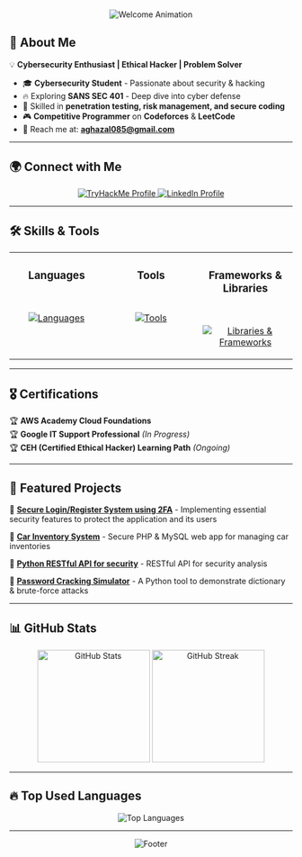 <br>
<p align="center">
	<a>
		<img src="https://capsule-render.vercel.app/api?type=waving&height=250&color=gradient&text=Welcome!&fontAlignY=40&fontSize=50&fontColor=ffffff" alt="Welcome Animation"/>
	</a>
</p>

## 🚀 About Me  

💡 **Cybersecurity Enthusiast | Ethical Hacker | Problem Solver**  

- 🎓 **Cybersecurity Student** - Passionate about security & hacking  
- 🔥 Exploring **SANS SEC 401** - Deep dive into cyber defense  
- 🎯 Skilled in **penetration testing, risk management, and secure coding**  
- 🎮 **Competitive Programmer** on **Codeforces** & **LeetCode**  
- 💌 Reach me at: **aghazal085@gmail.com**  

---

## 🌍 Connect with Me  

<p align="center">
	<a href="https://tryhackme.com/p/ghaza1" target="_blank">
		<img src="https://img.shields.io/badge/TryHackMe-212C42?style=for-the-badge&logo=tryhackme&logoColor=white" alt="TryHackMe Profile"/>
	</a>
	<a href="https://www.linkedin.com/in/ahmedghaza1" target="_blank">
		<img src="https://img.shields.io/badge/LinkedIn-0A66C2?style=for-the-badge&logo=linkedin&logoColor=white" alt="LinkedIn Profile"/>
	</a>
</p>

---

## 🛠️ Skills & Tools  

<table align="center">
	<tr>
		<td valign="top" width="33%">
			<h3 align="center">Languages</h3>
			<br>
			<p align="center"> 
				<a href="https://skillicons.dev">
					<img src="https://skillicons.dev/icons?i=cpp,python,html,css,js,dart,bash&perline=3" alt="Languages"/>
				</a>
			</p>
		</td>
		<td valign="top" width="33%">
			<h3 align="center">Tools</h3> 
			<br>
			<p align="center"> 
				<a href="https://skillicons.dev">
					<img src="https://skillicons.dev/icons?i=git,github,vscode,linux,notion,kali,docker&perline=3" alt="Tools"/>
				</a>
			</p>
		</td>
		<td valign="top" width="33%">
			<h3 align="center">Frameworks & Libraries</h3>
			<br>
			<p align="center"> 
				<a href="https://skillicons.dev">
					<img src="https://skillicons.dev/icons?i=flutter,nodejs,express&perline=3" alt="Libraries & Frameworks"/>
				</a>
			</p>
		</td>
	</tr>
</table>  

---

## 🎖️ Certifications  

🏆 **AWS Academy Cloud Foundations**  
🏆 **Google IT Support Professional** _(In Progress)_  
🏆 **CEH (Certified Ethical Hacker) Learning Path** _(Ongoing)_  

---

## 📂 Featured Projects  

🔹 **[Secure Login/Register System using 2FA](https://github.com/ghaza1/secure-login-register-system)** - Implementing essential security features to protect the application and its users

🔹 **[Car Inventory System](https://github.com/ghaza1/Car-Rental-System-Web-Application)** - Secure PHP & MySQL web app for managing car inventories

🔹 **[Python RESTful API for security](https://github.com/ghaza1/security-api)** - RESTful API for security analysis

🔹 **[Password Cracking Simulator](https://github.com/ghaza1/Password-Cracking-Simulator)** - A Python tool to demonstrate dictionary & brute-force attacks

---

## 📊 GitHub Stats  

<p align="center">
	<img src="https://github-readme-stats.vercel.app/api?username=ghaza1&theme=radical&show_icons=true&hide_border=true" alt="GitHub Stats" height="200px"/>
	<img src="https://streak-stats.demolab.com?user=ghaza1&theme=radical&hide_border=true" alt="GitHub Streak" height="200px"/>
</p>

---

## 🔥 Top Used Languages  

<p align="center">
	<img src="https://github-readme-stats.vercel.app/api/top-langs/?username=ghaza1&layout=compact&theme=radical&hide_border=true" alt="Top Languages"/>
</p>

---

<p align="center">
	<a>
		<img src="https://capsule-render.vercel.app/api?type=waving&height=150&color=gradient&section=footer" alt="Footer"/>
	</a>
</p>
